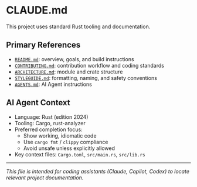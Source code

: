 # CLAUDE.md

This project uses standard Rust tooling and documentation.

## Primary References
- [`README.md`](README.md): overview, goals, and build instructions  
- [`CONTRIBUTING.md`](CONTRIBUTING.md): contribution workflow and coding standards  
- [`ARCHITECTURE.md`](ARCHITECTURE.md): module and crate structure  
- [`STYLEGUIDE.md`](STYLEGUIDE.md): formatting, naming, and safety conventions  
- [`AGENTS.md`](AGENTS.md): AI Agent instructions

## AI Agent Context
- Language: Rust (edition 2024)
- Tooling: Cargo, rust-analyzer
- Preferred completion focus:
  - Show working, idiomatic code
  - Use `cargo fmt` / `clippy` compliance
  - Avoid unsafe unless explicitly allowed
- Key context files: `Cargo.toml`, `src/main.rs`, `src/lib.rs`

---

_This file is intended for coding assistants (Claude, Copilot, Codex) to locate relevant project documentation._
